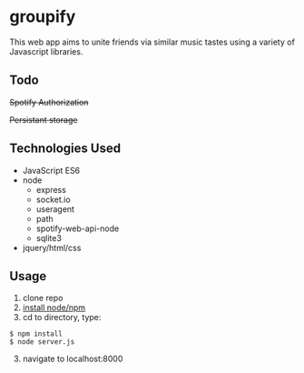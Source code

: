 # groupify
This web app aims to unite friends via similar music tastes using a variety of Javascript libraries.

## Todo
~~Spotify Authorization~~

~~Persistant storage~~


## Technologies Used
* JavaScript ES6
* node
  * express
  * socket.io
  * useragent
  * path
  * spotify-web-api-node
  * sqlite3
* jquery/html/css

## Usage
1. clone repo
2. [install node/npm](https://nodejs.org/en/download/)
3. cd to directory, type:
```
$ npm install
$ node server.js
```
3. navigate to localhost:8000
